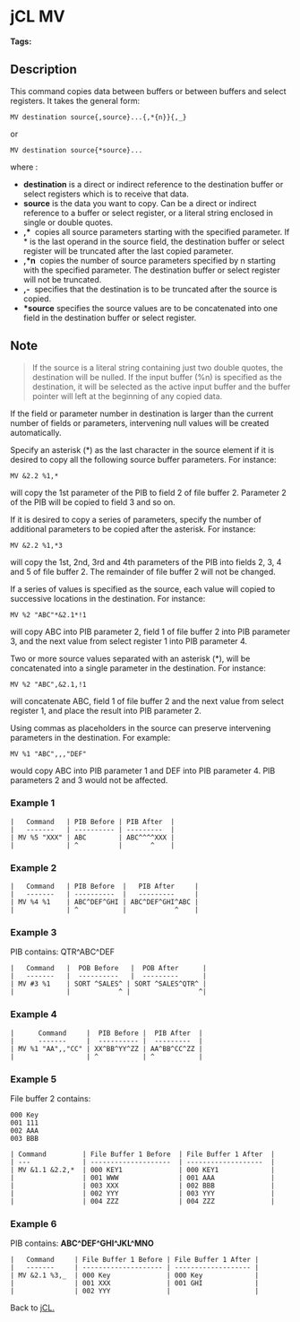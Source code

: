 # jCL MV

<PageHeader />

**Tags:**
<badge text='registers' vertical='middle' />
<badge text='select' vertical='middle' />
<badge text='jcl' vertical='middle' />

## Description

This command copies data between buffers or between buffers and select registers. It takes the general form:

```
MV destination source{,source}...{,*{n}}{,_}
```

or

```
MV destination source{*source}...
```

where :

- **destination** is a direct or indirect reference to the destination buffer or select registers which is to receive that data.
- **source** is the data you want to copy. Can be a direct or indirect reference to a buffer or select register, or a literal string enclosed in single or double quotes.
- **,\***  copies all source parameters starting with the specified parameter. If \* is the last operand in the source field, the destination buffer or select register will be truncated after the last copied parameter.
- **,\*n**  copies the number of source parameters specified by n starting with the specified parameter. The destination buffer or select register will not be truncated.
- **,-**  specifies that the destination is to be truncated after the source is copied.
- **\*source** specifies the source values are to be concatenated into one field in the destination buffer or select register.

## Note

> If the source is a literal string containing just two double quotes, the destination will be nulled. If the input buffer (%n) is specified as the destination, it will be selected as the active input buffer and the buffer pointer will left at the beginning of any copied data.

If the field or parameter number in destination is larger than the current number of fields or parameters, intervening null values will be created automatically.

Specify an asterisk (\*) as the last character in the source element if it is desired to copy all the following source buffer parameters. For instance:

```
MV &2.2 %1,*
```

will copy the 1st parameter of the PIB to field 2 of file buffer 2. Parameter 2 of the PIB will be copied to field 3 and so on.

If it is desired to copy a series of parameters, specify the number of additional parameters to be copied after the asterisk. For instance:

```
MV &2.2 %1,*3
```

will copy the 1st, 2nd, 3rd and 4th parameters of the PIB into fields 2, 3, 4 and 5 of file buffer 2. The remainder of file buffer 2 will not be changed.

If a series of values is specified as the source, each value will copied to successive locations in the destination. For instance:

```
MV %2 "ABC"*&2.1*!1
```

will copy ABC into PIB parameter 2, field 1 of file buffer 2 into PIB parameter 3, and the next value from select register 1 into PIB parameter 4.

Two or more source values separated with an asterisk (\*), will be concatenated into a single parameter in the destination. For instance:

```
MV %2 "ABC",&2.1,!1
```

will concatenate ABC, field 1 of file buffer 2 and the next value from select register 1, and place the result into PIB parameter 2.

Using commas as placeholders in the source can preserve intervening parameters in the destination. For example:

```
MV %1 "ABC",,,"DEF"
```

would copy ABC into PIB parameter 1 and DEF into PIB parameter 4. PIB parameters 2 and 3 would not be affected.

### Example 1

```
|   Command   | PIB Before | PIB After  |
|   -------   | ---------- | ---------  |
| MV %5 "XXX" | ABC        | ABC^^^^XXX |
|             | ^          |       ^    |
```

### Example 2

```
|   Command   | PIB Before  |   PIB After     |
|   -------   | ----------  |   ---------     |
| MV %4 %1    | ABC^DEF^GHI | ABC^DEF^GHI^ABC |
|             | ^           |            ^    |
```

### Example 3

PIB contains: QTR^ABC^DEF

```
|   Command   |  POB Before   |  POB After      |
|   -------   |  ----------   |  ---------      |
| MV #3 %1    | SORT ^SALES^ | SORT ^SALES^QTR^ |
|             |            ^ |                 ^|
```

### Example 4

```
|      Command     |  PIB Before |  PIB After  |
|      -------     |  ---------- |  ---------  |
| MV %1 "AA",,"CC" | XX^BB^YY^ZZ | AA^BB^CC^ZZ |
|                  | ^           | ^           |
```

### Example 5

File buffer 2 contains:

```
000 Key
001 111
002 AAA
003 BBB
```

```
| Command         | File Buffer 1 Before  | File Buffer 1 After  |
| ---             | --------------------  | -------------------  |
| MV &1.1 &2.2,*  | 000 KEY1              | 000 KEY1             |
|                 | 001 WWW               | 001 AAA              |
|                 | 003 XXX               | 002 BBB              |
|                 | 002 YYY               | 003 YYY              |
|                 | 004 ZZZ               | 004 ZZZ              |
```

### Example 6

PIB contains: **ABC^DEF^GHI^JKL^MNO**

```
|   Command     | File Buffer 1 Before | File Buffer 1 After |
|   -------     | -------------------- | ------------------- |
| MV &2.1 %3,_  | 000 Key              | 000 Key             |
|               | 001 XXX              | 001 GHI             |
|               | 002 YYY              |                     |
```

Back to [jCL.](./../README.md)
  
<PageFooter />